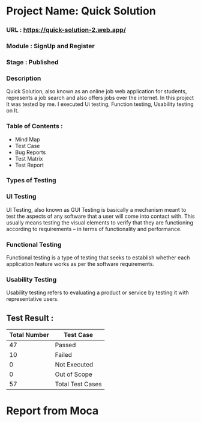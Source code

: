 # Project Name: Quick Solution 
### URL : https://quick-solution-2.web.app/
### Module : SignUp and Register 
### Stage : Published
### Description
Quick Solution, also known as an online job web application for students, represents a job 
search and also offers jobs over the internet. In this project It was tested by me. I executed Ui testing, Function testing, Usability testing on It. 

### Table of Contents :

* Mind Map
* Test Case
* Bug Reports
* Test Matrix
* Test Report

### Types of Testing
### UI Testing
UI Testing, also known as GUI Testing is basically a mechanism meant to test the aspects of any software that a user will come into contact with. This usually means testing the visual elements to verify that they are functioning according to requirements – in terms of functionality and performance. 
### Functional Testing
Functional testing is a type of testing that seeks to establish whether each application feature works as per the software requirements. 
### Usability Testing 
Usability testing refers to evaluating a product or service by testing it with representative users. 

## Test Result :

Total Number | Test Case
------------- | -------------
47  | Passed
10  | Failed
0   | Not Executed
0   | Out of Scope
57  | Total Test Cases



# Report from Moca

<body data-raw="{&quot;stats&quot;:{&quot;suites&quot;:1,&quot;tests&quot;:2,&quot;passes&quot;:2,&quot;pending&quot;:0,&quot;failures&quot;:0,&quot;testsRegistered&quot;:2,&quot;passPercent&quot;:100,&quot;pendingPercent&quot;:0,&quot;other&quot;:0,&quot;hasOther&quot;:false,&quot;skipped&quot;:0,&quot;hasSkipped&quot;:false,&quot;start&quot;:&quot;2024-11-25T10:24:46.830Z&quot;,&quot;end&quot;:&quot;2024-11-25T10:24:53.727Z&quot;,&quot;duration&quot;:6897},&quot;results&quot;:[{&quot;uuid&quot;:&quot;3d29adc7-9f8d-4cf0-8d21-1efada55b6e8&quot;,&quot;title&quot;:&quot;&quot;,&quot;fullFile&quot;:&quot;cypress\\e2e\\Tests\\RegisterTest.cy.js&quot;,&quot;file&quot;:&quot;cypress\\e2e\\Tests\\RegisterTest.cy.js&quot;,&quot;beforeHooks&quot;:[],&quot;afterHooks&quot;:[],&quot;tests&quot;:[],&quot;suites&quot;:[{&quot;uuid&quot;:&quot;9f7f0f52-a804-4a4e-9c7c-714d713aa60a&quot;,&quot;title&quot;:&quot;Register Page Testing of Attendly&quot;,&quot;fullFile&quot;:&quot;cypress\\e2e\\Tests\\RegisterTest.cy.js&quot;,&quot;file&quot;:&quot;cypress\\e2e\\Tests\\RegisterTest.cy.js&quot;,&quot;beforeHooks&quot;:[],&quot;afterHooks&quot;:[],&quot;tests&quot;:[{&quot;title&quot;:&quot;Browser Capability -&gt; TC001&quot;,&quot;fullTitle&quot;:&quot;Register Page Testing of Attendly Browser Capability -&gt; TC001&quot;,&quot;timedOut&quot;:null,&quot;duration&quot;:2556,&quot;state&quot;:&quot;passed&quot;,&quot;speed&quot;:&quot;fast&quot;,&quot;pass&quot;:true,&quot;fail&quot;:false,&quot;pending&quot;:false,&quot;context&quot;:null,&quot;code&quot;:&quot;Register_Page.openUrl();&quot;,&quot;err&quot;:{},&quot;uuid&quot;:&quot;76e9c5ed-2df2-4bb2-bd10-3419adb4baf4&quot;,&quot;parentUUID&quot;:&quot;9f7f0f52-a804-4a4e-9c7c-714d713aa60a&quot;,&quot;isHook&quot;:false,&quot;skipped&quot;:false},{&quot;title&quot;:&quot;Verify that the Registration Button Is Working properly -&gt; TC002&quot;,&quot;fullTitle&quot;:&quot;Register Page Testing of Attendly Verify that the Registration Button Is Working properly -&gt; TC002&quot;,&quot;timedOut&quot;:null,&quot;duration&quot;:1166,&quot;state&quot;:&quot;passed&quot;,&quot;speed&quot;:&quot;fast&quot;,&quot;pass&quot;:true,&quot;fail&quot;:false,&quot;pending&quot;:false,&quot;context&quot;:null,&quot;code&quot;:&quot;Register_Page.openUrl();\nRegister_Page.enterFirstName(_registerData.default.firstName);\nRegister_Page.enterLastName(_registerData.default.lastName);\nRegister_Page.enterEmail(_registerData.default.email);&quot;,&quot;err&quot;:{},&quot;uuid&quot;:&quot;140755ac-41e6-4deb-bee8-95914d6bff48&quot;,&quot;parentUUID&quot;:&quot;9f7f0f52-a804-4a4e-9c7c-714d713aa60a&quot;,&quot;isHook&quot;:false,&quot;skipped&quot;:false}],&quot;suites&quot;:[],&quot;passes&quot;:[&quot;76e9c5ed-2df2-4bb2-bd10-3419adb4baf4&quot;,&quot;140755ac-41e6-4deb-bee8-95914d6bff48&quot;],&quot;failures&quot;:[],&quot;pending&quot;:[],&quot;skipped&quot;:[],&quot;duration&quot;:3722,&quot;root&quot;:false,&quot;rootEmpty&quot;:false,&quot;_timeout&quot;:2000}],&quot;passes&quot;:[],&quot;failures&quot;:[],&quot;pending&quot;:[],&quot;skipped&quot;:[],&quot;duration&quot;:0,&quot;root&quot;:true,&quot;rootEmpty&quot;:true,&quot;_timeout&quot;:2000}],&quot;meta&quot;:{&quot;mocha&quot;:{&quot;version&quot;:&quot;7.0.1&quot;},&quot;mochawesome&quot;:{&quot;options&quot;:{&quot;quiet&quot;:false,&quot;reportFilename&quot;:&quot;mochawesome&quot;,&quot;saveHtml&quot;:false,&quot;saveJson&quot;:true,&quot;consoleReporter&quot;:&quot;spec&quot;,&quot;useInlineDiffs&quot;:false,&quot;code&quot;:true},&quot;version&quot;:&quot;7.1.3&quot;},&quot;marge&quot;:{&quot;options&quot;:{&quot;overwrite&quot;:false,&quot;html&quot;:false,&quot;json&quot;:true,&quot;reportDir&quot;:&quot;cypress\\reports\\html\\.jsons&quot;},&quot;version&quot;:&quot;6.2.0&quot;}}}" data-config="{&quot;reportFilename&quot;:&quot;index.html&quot;,&quot;reportDir&quot;:&quot;D:\\Cypress Automation\\Practice_test_1\\cypress\\reports\\html&quot;,&quot;reportTitle&quot;:&quot;Practice_test_1&quot;,&quot;reportPageTitle&quot;:&quot;Mochawesome Report&quot;,&quot;inline&quot;:false,&quot;inlineAssets&quot;:false,&quot;cdn&quot;:false,&quot;charts&quot;:false,&quot;enableCharts&quot;:false,&quot;code&quot;:true,&quot;enableCode&quot;:true,&quot;autoOpen&quot;:false,&quot;overwrite&quot;:true,&quot;timestamp&quot;:false,&quot;ts&quot;:false,&quot;showPassed&quot;:true,&quot;showFailed&quot;:true,&quot;showPending&quot;:true,&quot;showSkipped&quot;:false,&quot;showHooks&quot;:&quot;failed&quot;,&quot;saveJson&quot;:false,&quot;saveHtml&quot;:true,&quot;dev&quot;:false,&quot;assetsDir&quot;:&quot;D:\\Cypress Automation\\Practice_test_1\\cypress\\reports\\html\\assets&quot;,&quot;htmlFile&quot;:&quot;D:\\Cypress Automation\\Practice_test_1\\cypress\\reports\\html\\index.html&quot;}"><div id="report"></div>
</body>
